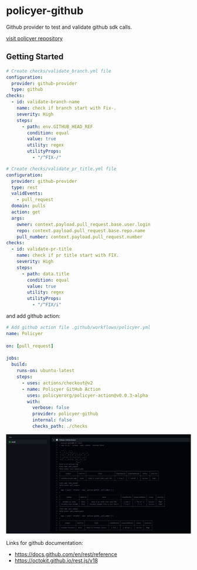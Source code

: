 # policyer-github

Github provider to test and validate github sdk calls.

[visit policyer repository](https://github.com/niradler/policyer)

## Getting Started

```yaml
# Create checks/validate_branch.yml file
configuration:
  provider: github-provider
  type: github
checks:
  - id: validate-branch-name
    name: check if branch start with Fix-.
    severity: High
    steps:
      - path: env.GITHUB_HEAD_REF
        condition: equal
        value: true
        utility: regex
        utilityProps:
          - "/^FIX-/"
```

```yaml
# Create checks/validate_pr_title.yml file
configuration:
  provider: github-provider
  type: rest
  validEvents:
    - pull_request
  domain: pulls
  action: get
  args:
    owner: context.payload.pull_request.base.user.login
    repo: context.payload.pull_request.base.repo.name
    pull_number: context.payload.pull_request.number
checks:
  - id: validate-pr-title
    name: check if pr title start with FIX.
    severity: High
    steps:
      - path: data.title
        condition: equal
        value: true
        utility: regex
        utilityProps:
          - "/^FIX/i"
```

and add github action:

```yaml
# Add github action file .github/workflows/policyer.yml
name: Policyer

on: [pull_request]

jobs:
  build:
    runs-on: ubuntu-latest
    steps:
      - uses: actions/checkout@v2
      - name: Policyer GitHub Action
        uses: policyerorg/policyer-action@v0.0.3-alpha
        with:
          verbose: false
          provider: policyer-github
          internal: false
          checks_path: ./checks
```

![Workflow](static/action.PNG)

Links for github documentation:

- https://docs.github.com/en/rest/reference
- https://octokit.github.io/rest.js/v18
